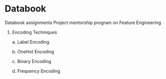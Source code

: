 # Databook
Databook assignments
Project mentorship program on Feature Engineering

  1. Encoding Techniques
  
       a. Label Encoding
       
       b. OneHot Encoding
       
       c. Binary Encoding
       
       d. Frequency Encoding
